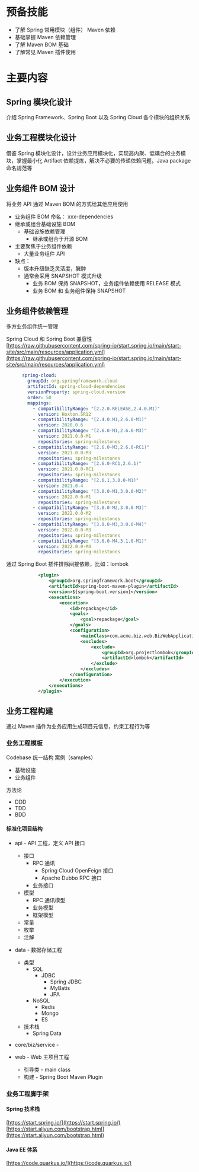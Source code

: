 # 预备技能
- 了解 Spring 常用模块（组件） Maven 依赖
- 基础掌握 Maven 依赖管理
- 了解 Maven BOM 基础
- 了解常见 Maven 插件使用
# 主要内容
## Spring 模块化设计
介绍 Spring Framework、Spring Boot 以及 Spring Cloud 各个模块的组织关系

## 业务工程模块化设计
借鉴 Spring 模块化设计，设计业务应用模块化，实现高内聚、低耦合的业务模块，掌握最小化 Artifact 依赖提炼，解决不必要的传递依赖问题，Java package 命名规范等

## 业务组件 BOM 设计
将业务 API 通过 Maven BOM 的方式给其他应用使用

- 业务组件 BOM 命名： xxx-dependencies
- 继承或组合基础设施 BOM 
   - 基础设施依赖管理
      - 继承或组合于开源 BOM
- 主要聚焦于业务组件依赖
   - 大量业务组件 API
- 缺点：
   - 版本升级缺乏灵活度，臃肿
   - 通常会采用 SNAPSHOT 模式升级
      - 业务 BOM 保持 SNAPSHOT，业务组件依赖使用 RELEASE 模式
      - 业务 BOM 和 业务组件保持 SNAPSHOT

## 业务组件依赖管理
多方业务组件统一管理

Spring Cloud 和 Spring Boot 兼容性
[https://raw.githubusercontent.com/spring-io/start.spring.io/main/start-site/src/main/resources/application.yml](https://raw.githubusercontent.com/spring-io/start.spring.io/main/start-site/src/main/resources/application.yml)
```yaml
      spring-cloud:
        groupId: org.springframework.cloud
        artifactId: spring-cloud-dependencies
        versionProperty: spring-cloud.version
        order: 50
        mappings:
          - compatibilityRange: "[2.2.0.RELEASE,2.4.0.M1)"
            version: Hoxton.SR12
          - compatibilityRange: "[2.4.0.M1,2.6.0-M1)"
            version: 2020.0.6
          - compatibilityRange: "[2.6.0-M1,2.6.0-M3)"
            version: 2021.0.0-M1
            repositories: spring-milestones
          - compatibilityRange: "[2.6.0-M3,2.6.0-RC1)"
            version: 2021.0.0-M3
            repositories: spring-milestones
          - compatibilityRange: "[2.6.0-RC1,2.6.1)"
            version: 2021.0.0-RC1
            repositories: spring-milestones
          - compatibilityRange: "[2.6.1,3.0.0-M1)"
            version: 2021.0.4
          - compatibilityRange: "[3.0.0-M1,3.0.0-M2)"
            version: 2022.0.0-M1
            repositories: spring-milestones
          - compatibilityRange: "[3.0.0-M2,3.0.0-M3)"
            version: 2022.0.0-M2
            repositories: spring-milestones
          - compatibilityRange: "[3.0.0-M3,3.0.0-M4)"
            version: 2022.0.0-M3
            repositories: spring-milestones
          - compatibilityRange: "[3.0.0-M4,3.1.0-M1)"
            version: 2022.0.0-M4
            repositories: spring-milestones
```

通过 Spring Boot 插件排除间接依赖，比如：lombok
```xml
            <plugin>
                <groupId>org.springframework.boot</groupId>
                <artifactId>spring-boot-maven-plugin</artifactId>
                <version>${spring-boot.version}</version>
                <executions>
                    <execution>
                        <id>repackage</id>
                        <goals>
                            <goal>repackage</goal>
                        </goals>
                        <configuration>
                            <mainClass>com.acme.biz.web.BizWebApplication</mainClass>
                            <excludes>
                                <exclude>
                                    <groupId>org.projectlombok</groupId>
                                    <artifactId>lombok</artifactId>
                                </exclude>
                            </excludes>
                        </configuration>
                    </execution>
                </executions>
            </plugin>
```

## 业务工程构建
通过 Maven 插件为业务应用生成项目元信息，约束工程行为等

### 业务工程模板
Codebase
统一结构
案例（samples）

- 基础设施
- 业务组件

方法论

- DDD
- TDD
- BDD
#### 标准化项目结构

- api - API 工程，定义 API 接口
   - 接口
      - RPC 通讯
         - Spring Cloud OpenFeign 接口
         - Apache Dubbo RPC 接口
      - 业务接口
   - 模型
      - RPC 通讯模型
      - 业务模型
      - 框架模型
   - 常量
   - 枚举
   - 注解

- data - 数据存储工程
   - 类型
      - SQL 	
         - JDBC
            - Spring JDBC
            - MyBatis
            - JPA
      - NoSQL
         - Redis
         - Mongo
         - ES
   - 技术栈
      - Spring Data
- core/biz/service - 
- web - Web 主项目工程
   - 引导类 - main class
   - 构建 - Spring Boot Maven Plugin

### 业务工程脚手架
#### Spring 技术栈
[https://start.spring.io/](https://start.spring.io/)
[https://start.aliyun.com/bootstrap.html](https://start.aliyun.com/bootstrap.html)
#### Java EE 体系
[https://code.quarkus.io/](https://code.quarkus.io/)


